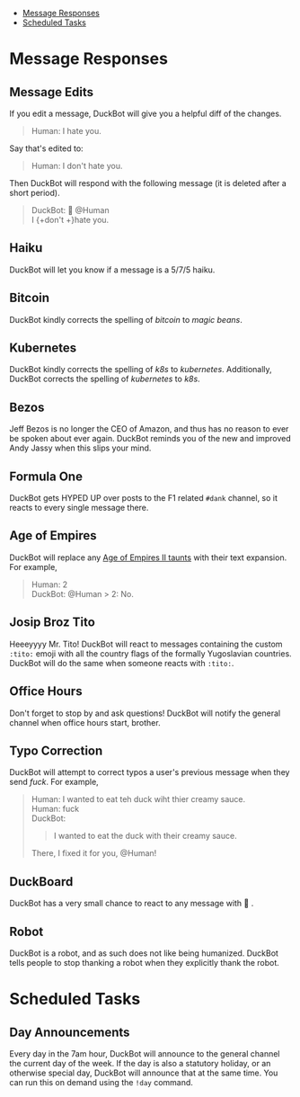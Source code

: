 * [Message Responses](#message-responses)
* [Scheduled Tasks](#scheduled-tasks)

Message Responses
=================

Message Edits
-------------
If you edit a message, DuckBot will give you a helpful diff of the changes.

> Human: I hate you.

Say that's edited to:

> Human: I don't hate you.

Then DuckBot will respond with the following message (it is deleted after a short period).
> DuckBot: :eyes: @Human  
> I {+don't +}hate you.

Haiku
-----
DuckBot will let you know if a message is a 5/7/5 haiku.

Bitcoin
-------
DuckBot kindly corrects the spelling of _bitcoin_ to _magic beans_.

Kubernetes
----------
DuckBot kindly corrects the spelling of _k8s_ to _kubernetes_. Additionally, DuckBot corrects the spelling of _kubernetes_ to _k8s_.

Bezos
-----
Jeff Bezos is no longer the CEO of Amazon, and thus has no reason to ever be spoken about ever again. DuckBot reminds you of the new and improved Andy Jassy when this slips your mind.

Formula One
-----------
DuckBot gets HYPED UP over posts to the F1 related `#dank` channel, so it reacts to every single message there.

Age of Empires
--------------
DuckBot will replace any [Age of Empires II taunts](https://ageofempires.fandom.com/wiki/Taunts#Full_list_of_taunts) with their text expansion. For example,

> Human: 2  
> DuckBot: @Human > 2: No.

Josip Broz Tito
---------------
Heeeyyyy Mr. Tito! DuckBot will react to messages containing the custom `:tito:` emoji with all the country flags of the formally Yugoslavian countries. DuckBot will do the same when someone reacts with `:tito:`.

Office Hours
------------
Don't forget to stop by and ask questions! DuckBot will notify the general channel when office hours start, brother.

Typo Correction
---------------
DuckBot will attempt to correct typos a user's previous message when they send _fuck_. For example,

> Human: I wanted to eat teh duck wiht thier creamy sauce.  
> Human: fuck  
> DuckBot:
>    > I wanted to eat the duck with their creamy sauce.
>
> There, I fixed it for you, @Human!

DuckBoard
-----
DuckBot has a very small chance to react to any message with 🦆 .

Robot
-----
DuckBot is a robot, and as such does not like being humanized. DuckBot tells people to stop thanking a robot when they explicitly thank the robot.


Scheduled Tasks
===============

Day Announcements
-----------------
Every day in the 7am hour, DuckBot will announce to the general channel the current day of the week. If the day is also a statutory holiday, or an otherwise special day, DuckBot will announce that at the same time. You can run this on demand using the `!day` command.
